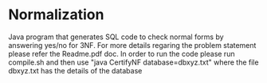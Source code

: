 # Normalization

Java program that generates SQL code to check normal forms by answering yes/no for 3NF. For more details regaring the problem statement please refer the Readme.pdf doc.
In order to run the code please run compile.sh and then use "java CertifyNF database=dbxyz.txt" where the file dbxyz.txt has the details of the database